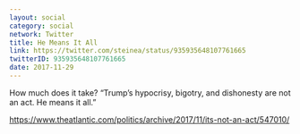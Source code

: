 ```yaml
---
layout: social
category: social
network: Twitter
title: He Means It All
link: https://twitter.com/steinea/status/935935648107761665
twitterID: 935935648107761665
date: 2017-11-29
---
```


How much does it take? “Trump’s hypocrisy, bigotry, and dishonesty are not an act. He means it all.”

<https://www.theatlantic.com/politics/archive/2017/11/its-not-an-act/547010/>
